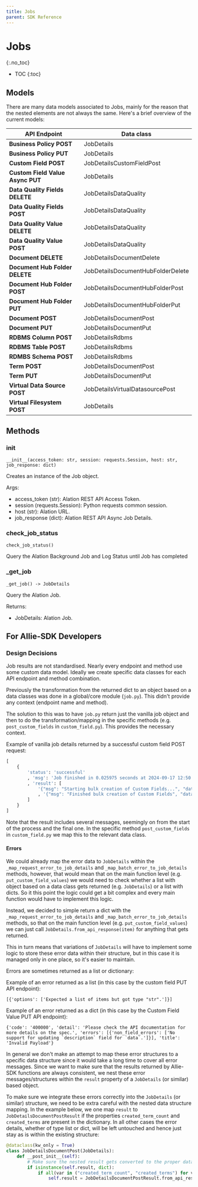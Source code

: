 ```yaml
---
title: Jobs
parent: SDK Reference
---
```


# Jobs
{:.no_toc}

* TOC
{:toc}

## Models

There are many data models associated to Jobs, mainly for the reason that the nested elements are not always the same. Here's a brief overview of the current models:

| **API Endpoint**                 | **Data class**                    |
| -------------------------------- |-----------------------------------|
| **Business Policy POST**         | JobDetails                        |
| **Business Policy PUT**          | JobDetails                        |
| **Custom Field POST**            | JobDetailsCustomFieldPost         |
| **Custom Field Value Async PUT** | JobDetails                        |
| **Data Quality Fields DELETE**   | JobDetailsDataQuality             |
| **Data Quality Fields POST**     | JobDetailsDataQuality             |
| **Data Quality Value DELETE**    | JobDetailsDataQuality             |
| **Data Quality Value POST**      | JobDetailsDataQuality             |
| **Document DELETE**              | JobDetailsDocumentDelete          |
| **Document Hub Folder DELETE**   | JobDetailsDocumentHubFolderDelete |
| **Document Hub Folder POST**     | JobDetailsDocumentHubFolderPost   |
| **Document Hub Folder PUT**      | JobDetailsDocumentHubFolderPut    |
| **Document POST**                | JobDetailsDocumentPost            |
| **Document PUT**                 | JobDetailsDocumentPut             |
| **RDBMS Column POST**            | JobDetailsRdbms                   |
| **RDBMS Table POST**             | JobDetailsRdbms                   |
| **RDMBS Schema POST**            | JobDetailsRdbms                   |
| **Term POST**                    | JobDetailsDocumentPost            |
| **Term PUT**                     | JobDetailsDocumentPut             |
| **Virtual Data Source POST**     | JobDetailsVirtualDatasourcePost   |
| **Virtual Filesystem POST**      | JobDetails                        |

## Methods

### __init__

```
__init__(access_token: str, session: requests.Session, host: str, job_response: dict)
```

Creates an instance of the Job object.

Args:
* access_token (str): Alation REST API Access Token.
* session (requests.Session): Python requests common session.
* host (str): Alation URL.
* job_response (dict): Alation REST API Async Job Details.

### check_job_status

```
check_job_status()
```

Query the Alation Background Job and Log Status until Job has completed


### _get_job

```
_get_job() -> JobDetails
```

Query the Alation Job.

Returns:
* JobDetails: Alation Job.

## For Allie-SDK Developers

### Design Decisions

Job results are not standardised. Nearly every endpoint and method use some custom data model.
Ideally we create specific data classes for each API endpoint and method combination.

Previously the transformation from the returned dict to an object based on a data classes was done in a global/core module (`job.py`). This didn't provide any context (endpoint name and method).

The solution to this was to have `job.py` return just the vanilla job object and then to do the transformation/mapping in the specific methods (e.g. `post_custom_fields` in `custom_field.py`). This provides the necessary context.


Example of vanilla job details returned by a successful custom field POST request:

```python
[
    {
        'status': 'successful'
        , 'msg': 'Job finished in 0.025975 seconds at 2024-09-17 12:50:42.653908+00:00'
        , 'result': [
            '{"msg": "Starting bulk creation of Custom Fields...", "data": {}}'
            , '{"msg": "Finished bulk creation of Custom Fields", "data": {"field_ids": [10323]}}'
        ]
    }
]
```

Note that the result includes several messages, seemingly on from the start of the process and the final one. In the specific method `post_custom_fields` in `custom_field.py` we map this to the relevant data class.


#### Errors

We could already map the error data to `JobDetails` within the `_map_request_error_to_job_details` and `_map_batch_error_to_job_details` methods, however, that would mean that on the main function level (e.g. `put_custom_field_values`) we would need to check whether a list with object based on a data class gets returned (e.g. `JobDetails`) or a list with dicts. So it this point the logic could get a bit complex and every main function would have to implement this logic.

Instead, we decided to simple return a dict with the `_map_request_error_to_job_details` and `_map_batch_error_to_job_details` methods, so that on the main function level (e.g. `put_custom_field_values`) we can just call `JobDetails.from_api_response(item)` for anything that gets returned.

This in turn means that variations of `JobDetails` will have to implement some logic to store these error data within their structure, but in this case it is managed only in one place, so it's easier to maintain.



Errors are sometimes returned as a list or dictionary:

Example of an error returned as a list (in this case by the custom field PUT API endpoint):

```
[{'options': ['Expected a list of items but got type "str".']}]
```

Example of an error returned as a dict (in this case by the Custom Field Value PUT API endpoint):

```
{'code': '400000', 'detail': 'Please check the API documentation for more details on the spec.', 'errors': [{'non_field_errors': ['No support for updating `description` field for `data`.']}], 'title': 'Invalid Payload'}
```

In general we don't make an attempt to map these error structures to a specific data structure since it would take a long time to cover all error messages. Since we want to make sure that the results returned by Allie-SDK functions are always consistent, we nest these error messages/structures within the `result` property of a `JobDetails` (or similar) based object.

To make sure we integrate these errors correctly into the `JobDetails` (or similar) structure, we need to be extra careful with the nested data structure mapping. In the example below, we one map `result` to `JobDetailsDocumentPostResult` if the properties `created_term_count` and `created_terms` are present in the dictionary. In all other cases the error details, whether of type list or dict, will be left untouched and hence just stay as is within the existing structure:

```python
@dataclass(kw_only = True)
class JobDetailsDocumentPost(JobDetails):
    def __post_init__(self):
        # Make sure the nested result gets converted to the proper data class
        if isinstance(self.result, dict):
            if all(var in ("created_term_count", "created_terms") for var in self.result.keys()):
                self.result = JobDetailsDocumentPostResult.from_api_response(self.result)
```